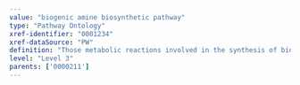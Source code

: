 ```yaml
---
value: "biogenic amine biosynthetic pathway"
type: "Pathway Ontology"
xref-identifier: "0001234"
xref-dataSource: "PW"
definition: "Those metabolic reactions involved in the synthesis of biogenic amines."
level: "Level 3"
parents: ['0000211']
---
```

